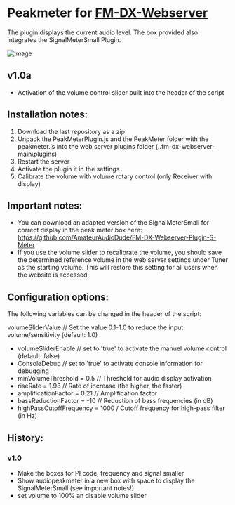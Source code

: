 # Peakmeter for [FM-DX-Webserver](https://github.com/NoobishSVK/fm-dx-webserver)

The plugin displays the current audio level. The box provided also integrates the SignalMeterSmall Plugin.

![image](https://github.com/user-attachments/assets/5872fd92-d3f8-4214-bb6c-c096c4ad2a0a)


## v1.0a

- Activation of the volume control slider built into the header of the script

## Installation notes:

1. 	Download the last repository as a zip
2.	Unpack the PeakMeterPlugin.js and the PeakMeter folder with the peakmeter.js into the web server plugins folder (..fm-dx-webserver-main\plugins)
3. 	Restart the server
4. 	Activate the plugin it in the settings
5.	Calibrate the volume with volume rotary control (only Receiver with display)

## Important notes: 

- You can download an adapted version of the SignalMeterSmall for correct display in the peak meter box here: https://github.com/AmateurAudioDude/FM-DX-Webserver-Plugin-S-Meter
- If you use the volume slider to recalibrate the volume, you should save the determined reference volume in the web server settings under Tuner as the starting volume. This will restore this setting for all users when the website is accessed.

## Configuration options:

The following variables can be changed in the header of the script:

  volumeSliderValue               // Set the value 0.1-1.0 to reduce the input volume/sensitivity (default: 1.0)
- volumeSliderEnable              // set to 'true' to activate the manuel volume control (default: false)
- ConsoleDebug                    // set to 'true' to activate console information for debugging
- minVolumeThreshold = 0.5        // Threshold for audio display activation
- riseRate = 1.93                 // Rate of increase (the higher, the faster)
- amplificationFactor = 0.21      // Amplification factor
- bassReductionFactor = -10       // Reduction of bass frequencies (in dB)
- highPassCutoffFrequency = 1000   / Cutoff frequency for high-pass filter (in Hz)
  
## History:

### v1.0

- Make the boxes for PI code, frequency and signal smaller
- Show audiopeakmeter in a new box with space to display the SignalMeterSmall (see important notes!)
- set volume to 100% an disable volume slider 
